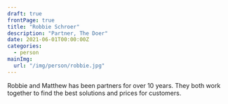 ```yaml
---
draft: true
frontPage: true
title: "Robbie Schroer"
description: "Partner, The Doer"
date: 2021-06-01T00:00:00Z
categories:
  - person
mainImg:
  url: "/img/person/robbie.jpg"
---
```


Robbie and Matthew has been partners for over 10 years. They both work together to find the best solutions and prices for customers.
